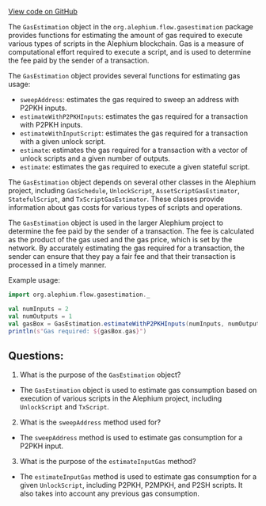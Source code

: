 [View code on GitHub](https://github.com/alephium/alephium/blob/master/flow/src/main/scala/org/alephium/flow/gasestimation/GasEstimation.scala)

The `GasEstimation` object in the `org.alephium.flow.gasestimation` package provides functions for estimating the amount of gas required to execute various types of scripts in the Alephium blockchain. Gas is a measure of computational effort required to execute a script, and is used to determine the fee paid by the sender of a transaction.

The `GasEstimation` object provides several functions for estimating gas usage:

- `sweepAddress`: estimates the gas required to sweep an address with P2PKH inputs.
- `estimateWithP2PKHInputs`: estimates the gas required for a transaction with P2PKH inputs.
- `estimateWithInputScript`: estimates the gas required for a transaction with a given unlock script.
- `estimate`: estimates the gas required for a transaction with a vector of unlock scripts and a given number of outputs.
- `estimate`: estimates the gas required to execute a given stateful script.

The `GasEstimation` object depends on several other classes in the Alephium project, including `GasSchedule`, `UnlockScript`, `AssetScriptGasEstimator`, `StatefulScript`, and `TxScriptGasEstimator`. These classes provide information about gas costs for various types of scripts and operations.

The `GasEstimation` object is used in the larger Alephium project to determine the fee paid by the sender of a transaction. The fee is calculated as the product of the gas used and the gas price, which is set by the network. By accurately estimating the gas required for a transaction, the sender can ensure that they pay a fair fee and that their transaction is processed in a timely manner.

Example usage:

```scala
import org.alephium.flow.gasestimation._

val numInputs = 2
val numOutputs = 1
val gasBox = GasEstimation.estimateWithP2PKHInputs(numInputs, numOutputs)
println(s"Gas required: ${gasBox.gas}")
```
## Questions: 
 1. What is the purpose of the `GasEstimation` object?
- The `GasEstimation` object is used to estimate gas consumption based on execution of various scripts in the Alephium project, including `UnlockScript` and `TxScript`.

2. What is the `sweepAddress` method used for?
- The `sweepAddress` method is used to estimate gas consumption for a P2PKH input.

3. What is the purpose of the `estimateInputGas` method?
- The `estimateInputGas` method is used to estimate gas consumption for a given `UnlockScript`, including P2PKH, P2MPKH, and P2SH scripts. It also takes into account any previous gas consumption.